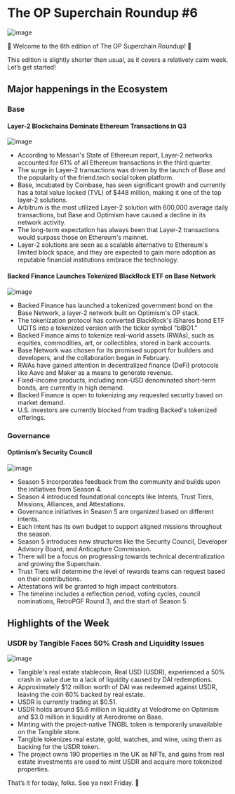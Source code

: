 # The OP Superchain Roundup #6
![image](https://github.com/The-OP-Superchain-Roundup/weekly-roundup/assets/147209458/011965cc-7ac0-4a14-8b2a-9e85252fa4fe)

🌟 Welcome to the 6th edition of The OP Superchain Roundup! 🌟 

This edition is slightly shorter than usual, as it covers a relatively calm week. Let’s get started!

## Major happenings in the Ecosystem
### Base
#### Layer-2 Blockchains Dominate Ethereum Transactions in Q3
![image](https://github.com/The-OP-Superchain-Roundup/weekly-roundup/assets/147209458/ef02ef22-723f-41d9-8055-3b38e9b9b7ab)

- According to Messari's State of Ethereum report, Layer-2 networks accounted for 61% of all Ethereum transactions in the third quarter.
- The surge in Layer-2 transactions was driven by the launch of Base and the popularity of the friend.tech social token platform.
- Base, incubated by Coinbase, has seen significant growth and currently has a total value locked (TVL) of $448 million, making it one of the top layer-2 solutions.
- Arbitrum is the most utilized Layer-2 solution with 600,000 average daily transactions, but Base and Optimism have caused a decline in its network activity.
- The long-term expectation has always been that Layer-2 transactions would surpass those on Ethereum's mainnet.
- Layer-2 solutions are seen as a scalable alternative to Ethereum's limited block space, and they are expected to gain more adoption as reputable financial institutions embrace the technology.

#### Backed Finance Launches Tokenized BlackRock ETF on Base Network
![image](https://github.com/The-OP-Superchain-Roundup/weekly-roundup/assets/147209458/e50a8731-c4e2-45da-b074-dd5755bc05f6)

- Backed Finance has launched a tokenized government bond on the Base Network, a layer-2 network built on Optimism's OP stack.
- The tokenization protocol has converted BlackRock's iShares bond ETF UCITS into a tokenized version with the ticker symbol "blBO1."
- Backed Finance aims to tokenize real-world assets (RWAs), such as equities, commodities, art, or collectibles, stored in bank accounts.
- Base Network was chosen for its promised support for builders and developers, and the collaboration began in February.
- RWAs have gained attention in decentralized finance (DeFi) protocols like Aave and Maker as a means to generate revenue.
- Fixed-income products, including non-USD denominated short-term bonds, are currently in high demand.
- Backed Finance is open to tokenizing any requested security based on market demand.
- U.S. investors are currently blocked from trading Backed's tokenized offerings.

### Governance
#### Optimism’s Security Council
![image](https://github.com/The-OP-Superchain-Roundup/weekly-roundup/assets/147209458/41f775b1-0e66-4134-b93d-9e4a213a2d32)

- Season 5 incorporates feedback from the community and builds upon the initiatives from Season 4.
- Season 4 introduced foundational concepts like Intents, Trust Tiers, Missions, Alliances, and Attestations.
- Governance initiatives in Season 5 are organized based on different intents.
- Each intent has its own budget to support aligned missions throughout the season.
- Season 5 introduces new structures like the Security Council, Developer Advisory Board, and Anticapture Commission.
- There will be a focus on progressing towards technical decentralization and growing the Superchain.
- Trust Tiers will determine the level of rewards teams can request based on their contributions.
- Attestations will be granted to high impact contributors.
- The timeline includes a reflection period, voting cycles, council nominations, RetroPGF Round 3, and the start of Season 5.

## Highlights of the Week
### USDR by Tangible Faces 50% Crash and Liquidity Issues
![image](https://github.com/The-OP-Superchain-Roundup/weekly-roundup/assets/147209458/32a049af-d024-4ffa-b363-c2f16142a6e8)

- Tangible's real estate stablecoin, Real USD (USDR), experienced a 50% crash in value due to a lack of liquidity caused by DAI redemptions.
- Approximately $12 million worth of DAI was redeemed against USDR, leaving the coin 60% backed by real estate.
- USDR is currently trading at $0.51.
- USDR holds around $5.6 million in liquidity at Velodrome on Optimism and $3.0 million in liquidity at Aerodrome on Base.
- Minting with the project-native TNGBL token is temporarily unavailable on the Tangible store.
- Tangible tokenizes real estate, gold, watches, and wine, using them as backing for the USDR token.
- The project owns 190 properties in the UK as NFTs, and gains from real estate investments are used to mint USDR and acquire more tokenized properties.

That’s it for today, folks. See ya next Friday. 🧢
